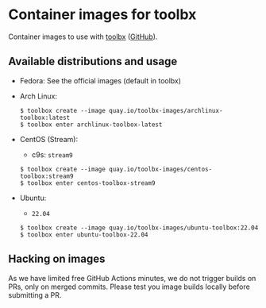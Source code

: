 # Container images for toolbx

Container images to use with [toolbx](https://containertoolbx.org/)
([GitHub](https://github.com/containers/toolbox)).

## Available distributions and usage

- Fedora: See the official images (default in toolbx)

- Arch Linux:
  ```
  $ toolbox create --image quay.io/toolbx-images/archlinux-toolbox:latest
  $ toolbox enter archlinux-toolbox-latest
  ```

- CentOS (Stream):
  - c9s: `stream9`
  ```
  $ toolbox create --image quay.io/toolbx-images/centos-toolbox:stream9
  $ toolbox enter centos-toolbox-stream9
  ```

- Ubuntu:
  - `22.04`
  ```
  $ toolbox create --image quay.io/toolbx-images/ubuntu-toolbox:22.04
  $ toolbox enter ubuntu-toolbox-22.04
  ```

## Hacking on images

As we have limited free GitHub Actions minutes, we do not trigger builds on
PRs, only on merged commits. Please test you image builds locally before
submitting a PR.
